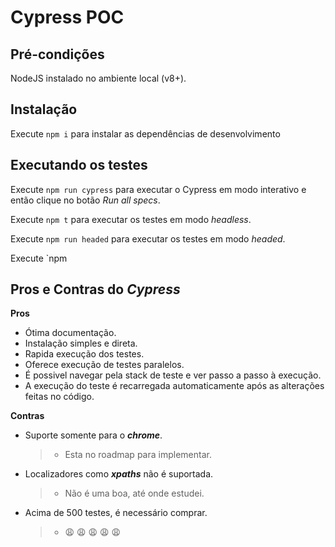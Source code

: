 # Cypress POC

## Pré-condições

NodeJS instalado no ambiente local (v8+).

## Instalação

Execute `npm i` para instalar as dependências de desenvolvimento

## Executando os testes

Execute `npm run cypress` para executar o Cypress em modo interativo e então clique no botão *Run all specs*.

Execute `npm t` para executar os testes em modo *headless*.

Execute `npm run headed` para executar os testes em modo *headed*.

Execute `npm 

## Pros e Contras do *Cypress*

**Pros**
* Ótima documentação.
* Instalação simples e direta.
* Rapida execução dos testes.
* Oferece execução de testes paralelos.
* É possivel navegar pela stack de teste e ver passo a passo à execução.
* A execução do teste é recarregada automaticamente após as alterações feitas no código.

**Contras**
* Suporte somente para o ***chrome***.
  > - Esta no roadmap para implementar.

* Localizadores como ***xpaths*** não é suportada.
  > - Não é uma boa, até onde estudei.

* Acima de 500 testes, é necessário comprar.
  > - 😩 😩 😩 😩 😩
